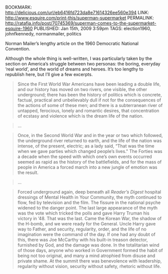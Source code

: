 BOOKMARK: http://delicious.com/url/eb6416fd723da8e71614326ee560e394
LINK: http://www.esquire.com/print-this/superman-supermarket
PERMALINK: http://ratafia.info/post/70745369/superman-comes-to-the-supermarket-esquire-1960
PUBLISHED: Jan 15th, 2009 3:59pm
TAGS: election1960, johnfkennedy, normanmailer, politics

Norman Mailer’s lengthy article on the 1960 Democratic National Convention.

Although the whole thing is well-written, I was particularly taken by the
section on America’s struggle between two personas: the boring, everyday ‘real
world’, and the world of dreams and heroes. It’s too lengthy to republish here,
but I’ll give a few excerpts.

> Since the First World War Americans have been leading a double life, and our
> history has moved on two rivers, one visible, the other underground; there
> has been the history of politics which is concrete, factual, practical and
> unbelievably dull if not for the consequences of the actions of some of these
> men; and there is a subterranean river of untapped, ferocious, lonely and
> romantic desires, that concentration of ecstasy and violence which is the
> dream life of the nation.

> …

> Once, in the Second World War and in the year or two which followed, the
> underground river returned to earth, and the life of the nation was intense,
> of the present, electric; as a lady said, “That was the time when we gave
> parties which changed people’s lives." The Forties was a decade when the
> speed with which one’s own events occurred seemed as rapid as the history of
> the battlefields, and for the mass of people in America a forced march into a
> new jungle of emotion was the result.

> …

> Forced underground again, deep beneath all <i>Reader’s Digest</i> hospital
> dressings of Mental Health in Your Community, the myth continued to flow, fed
> by television and the film. The fissure in the national psyche widened to the
> danger point. The last large appearance of the myth was the vote which
> tricked the polls and gave Harry Truman his victory in ’48. That was the
> last. Came the Korean War, the shadow of the H-bomb, and we were ready for
> the General. Uncle Harry gave way to Father, and security, regularity, order,
> and the life of no imagination were the command of the day. If one had any
> doubt of this, there was Joe McCarthy with his built-in treason detector,
> furnished by God, and the damage was done. In the totalitarian wind of those
> days, anyone who worked in Government formed the habit of being not too
> original, and many a mind atrophied from disuse and private shame. At the
> summit there was benevolence with leadership, regularity without vision,
> security without safety, rhetoric without life.
